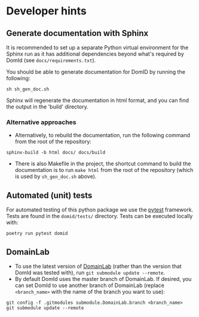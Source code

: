 # Developer hints

## Generate documentation with Sphinx

It is recommended to set up a separate Python virtual environment for the Sphinx run as it has additional dependencies beyond what's required by DomId (see `docs/requirements.txt`).

You should be able to generate documentation for DomID by running the following:

```
sh sh_gen_doc.sh
```

Sphinx will regenerate the documentation in html format, and you can find the output in the 'build' directory.

### Alternative approaches

- Alternatively, to rebuild the documentation, run the following command from the root of the repository:

```
sphinx-build -b html docs/ docs/build
```

- There is also Makefile in the project, the shortcut command to build the documentation is to run `make html` from the root of the repository (which is used by `sh_gen_doc.sh` above).

## Automated (unit) tests

For automated testing of this python package we use the [pytest](https://docs.pytest.org/en/latest/getting-started.html#getstarted) framework.
Tests are found in the `domid/tests/` directory.
Tests can be executed locally with:

```
poetry run pytest domid
```

## DomainLab

- To use the latest version of [DomainLab](https://github.com/marrlab/DomainLab) (rather than the version that DomId was tested with), run `git submodule update --remote`.
- By default DomId uses the master branch of DomainLab. If desired, you can set DomId to use another branch of DomainLab (replace `<branch_name>` with the name of the branch you want to use):

```
git config -f .gitmodules submodule.DomainLab.branch <branch_name>
git submodule update --remote
```

